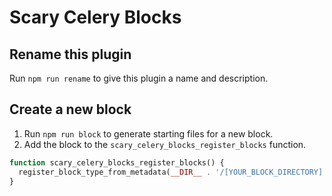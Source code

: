 # Scary Celery Blocks

## Rename this plugin
Run `npm run rename` to give this plugin a name and description. 

## Create a new block
1. Run `npm run block` to generate starting files for a new block.
2. Add the block to the `scary_celery_blocks_register_blocks` function.
```php
function scary_celery_blocks_register_blocks() {
  register_block_type_from_metadata(__DIR__ . '/[YOUR_BLOCK_DIRECTORY]');
}
```

